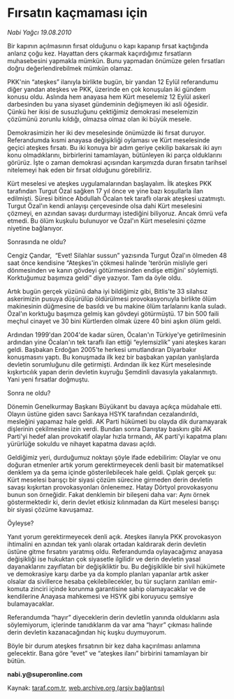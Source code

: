 # Fırsatın kaçmaması için 

*Nabi Yağcı 19.08.2010*

<div class="yazi"><p>Bir kapının açılmasının fırsat olduğunu o kapı kapanıp fırsat kaçtığında anlarız çoğu kez. Hayattan ders çıkarmak kaçırdığımız fırsatların muhasebesini yapmakla mümkün. Bunu yapmadan önümüze gelen fırsatları doğru değerlendirebilmek mümkün olamaz. </p>
<p>PKK'nin “ateşkes” ilanıyla birlikte bugün, bir yandan 12 Eylül referandumu diğer yandan ateşkes ve PKK, üzerinde en çok konuşulan iki gündem konusu oldu. Aslında hem anayasa hem Kürt meselemiz 12 Eylül askerî darbesinden bu yana siyaset gündeminin değişmeyen iki asli öğesidir. Çünkü her ikisi de susuzluğunu çektiğimiz demokrasi meselemizin çözümünü zorunlu kıldığı, olmazsa olmaz olan iki büyük mesele.</p>
<p>Demokrasimizin her iki dev meselesinde önümüzde iki fırsat duruyor. Referandumda kısmi anayasa değişikliği oylaması ve Kürt meselesinde geçici ateşkes fırsatı. Bu iki konuya bir adım geriye çekilip bakarsak iki ayrı konu olmadıklarını, birbirlerini tamamlayan, bütünleyen iki parça olduklarını görürüz. İşte o zaman demokrasi açısından karşımızda duran fırsatın tarihsel nitelemeyi hak eden bir fırsat olduğunu görebiliriz.  </p>
<p>Kürt meselesi ve ateşkes uygulamalarından başlayalım. İlk ateşkes PKK tarafından Turgut Özal sağken 17 yıl önce ve yine bazı koşullarla ilan edilmişti. Süresi bitince Abdullah Öcalan tek taraflı olarak ateşkesi uzatmıştı. Turgut Özal'ın kendi anlayışı çerçevesinde olsa dahi Kürt meselesini çözmeyi, en azından savaşı durdurmayı istediğini biliyoruz. Ancak ömrü vefa etmedi. Bu ölüm kuşkulu bulunuyor ve Özal'ın Kürt meselesini çözme niyetine bağlanıyor. </p>
<p>Sonrasında ne oldu?</p>
<p>Cengiz Çandar,  “Evet! Silahlar sussun” yazısında Turgut Özal'ın ölmeden 48 saat önce kendisine “Ateşkes'in çökmesi halinde 'terörün misliyle geri dönmesinden ve kanın gövdeyi götürmesinden endişe ettiğini' söylemişti. Korktuğumuz başımıza geldi” diye yazıyor. Tam da öyle oldu.</p>
<p>Artık bugün gerçek yüzünü daha iyi bildiğimiz gibi, Bitlis'te 33 silahsız askerimizin pusuya düşürülüp öldürülmesi provokasyonuyla birlikte ölüm makinesinin düğmesine de basıldı ve bu makine ölüm tarlalarını kanla suladı. Özal'ın korktuğu başımıza gelmiş kan gövdeyi götürmüştü. 17 bin 500 faili meçhul cinayet ve 30 bini Kürtlerden olmak üzere 40 bini aşkın ölüm geldi. </p>
<p>Ardından 1999'dan 2004'de kadar süren, Öcalan'ın Türkiye'ye getirilmesinin ardından yine Öcalan'ın tek taraflı ilan ettiği “eylemsizlik” yani ateşkes kararı geldi. Başbakan Erdoğan 2005'te herkesi umutlandıran Diyarbakır konuşmasını yaptı. Bu konuşmada ilk kez bir başbakan yapılan yanlışlarda devletin sorumluğunu dile getirmişti. Ardından ilk kez Kürt meselesinde kışkırtıcılık yapan derin devletin kuyruğu Şemdinli davasıyla yakalanmıştı. Yani yeni fırsatlar doğmuştu.</p>
<p>Sonra ne oldu?</p>
<p>Dönemin Genelkurmay Başkanı Büyükanıt bu davaya açıkça müdahale etti. Olayın üstüne giden savcı Sarıkaya HSYK tarafından cezalandırıldı, mesleğini yapamaz hale geldi. AK Parti hükümeti bu olayda dik duramayarak dişlerinin çekilmesine izin verdi. Bundan sonra Danıştay baskını gibi AK Parti'yi hedef alan provokatif olaylar hızla tırmandı, AK parti'yi kapatma planı yürürlüğe sokuldu ve nihayet kapatma davası açıldı. </p>
<p>Geldiğimiz yeri, durduğumuz noktayı şöyle ifade edebilirim: Olaylar ve onu doğuran etmenler artık yorum gerektirmeyecek denli basit bir matematiksel denklem ya da şema içinde gösterilebilecek hale geldi. Çıplak gerçek şu: Kürt meselesi barışçı bir siyasi çözüm sürecine girmeden derin devletin savaşı kışkırtan provokasyonları önlenemez. Hatay Dörtyol provokasyonu bunun son örneğidir. Fakat denklemin bir bileşeni daha var: Aynı örnek göstermektedir ki, derin devlet etkisiz kılınmadan da Kürt meselesi barışçı bir siyasi çözüme kavuşamaz. </p>
<p>Öyleyse?</p>
<p>Yanıt yorum gerektirmeyecek denli açık. Ateşkes ilanıyla PKK provokasyon ihtimalini en azından tek yanlı olarak ortadan kaldırarak derin devletin üstüne gitme fırsatını yaratmış oldu. Referandumda oylayacağımız anayasa değişikliği ise hukuktan çok siyasetle ilgilidir ve derin devletin yasal dayanaklarını zayıflatan bir değişikliktir bu. Bu değişiklikle bir sivil hükümete ve demokrasiye karşı darbe ya da komplo planları yapanlar artık asker olsalar da sivillerce hesaba çekilebilecekler, bu tür suçların zanlıları emir-komuta zinciri içinde korunma garantisine sahip olamayacaklar ve de kendilerine Anayasa mahkemesi ve HSYK gibi koruyucu şemsiye bulamayacaklar.  </p>
<p>Referandumda “hayır” diyeceklerin derin devletlin yanında olduklarını asla söylemiyorum, içlerinde tanıdıklarım da var ama “hayır” çıkması halinde derin devletin kazanacağından hiç kuşku duymuyorum. </p>
<p>Böyle bir durum ateşkes fırsatının bir kez daha kaçırılması anlamına gelecektir. Bana göre “evet” ve “ateşkes ilanı” birbirini tamamlayan bir bütün.</p>
<p><b>nabi.y@superonline.com</b></p></div>

Kaynak: [taraf.com.tr](http://www.taraf.com.tr:80/nabi-yagci/makale-firsatin-kacmamasi-icin.htm), [web.archive.org (arşiv bağlantısı)](http://web.archive.org/web/20100821093751/http://www.taraf.com.tr:80/nabi-yagci/makale-firsatin-kacmamasi-icin.htm)
